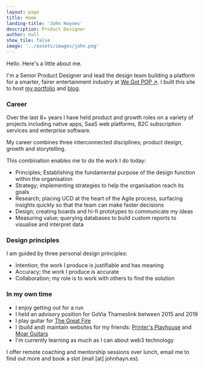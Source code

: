 ```yaml
---
layout: page
title: Home
landing-title: 'John Haynes'
description: Product Designer
author: null
show_tile: false
image: '../assets/images/john.png'
---
```


Hello. Here's a little about me. 

I'm a Senior Product Designer and lead the design team building a platform for a smarter, fairer entertainment industry at <a href="http://www.wegotpop.com">We Got POP ↗</a>. I built this site to host <a href="../portfolio">my portfolio</a> and <a href="../blog">blog</a>.

### Career

Over the last 8+ years I have held product and growth roles on a variety of projects including native apps, SaaS web platforms, B2C subscription services and enterprise software.

My career combines three interconnected disciplines; product design, growth and storytelling. 

This combination enables me to do the work I do today:

* Principles; Establishing the fundamental purpose of the design function within the organisation
* Strategy; implementing strategies to help the organisation reach its goals
* Research; placing UCD at the heart of the Agile process, surfacing insights quickly so that the team can make faster decisions
* Design; creating boards and hi-fi prototypes to communicate my ideas 
* Measuring value; querying databases to build custom reports to visualise and interpret data

### Design principles

I am guided by three personal design principles:

* Intention; the work I produce is justifiable and has meaning
* Accuracy; the work I produce is accurate
* Collaboration; my role is to work with others to find the solution

### In my own time

* I enjoy getting out for a run
* I held an advisory position for GoVia Thameslink between 2015 and 2019
* I play guitar for <a href="https://thegreatfire.co.uk">The Great Fire</a>
* I (build and) maintain websites for my friends: <a href="http://printersplayhouse.co.uk">Printer's Playhouse</a> and <a href="http://moarguitars.com">Moar Guitars</a>
* I'm currently learning as much as I can about web3 technology

I offer remote coaching and mentorship sessions over lunch, email me to find out more and book a slot (mail [at] johnhayn.es).